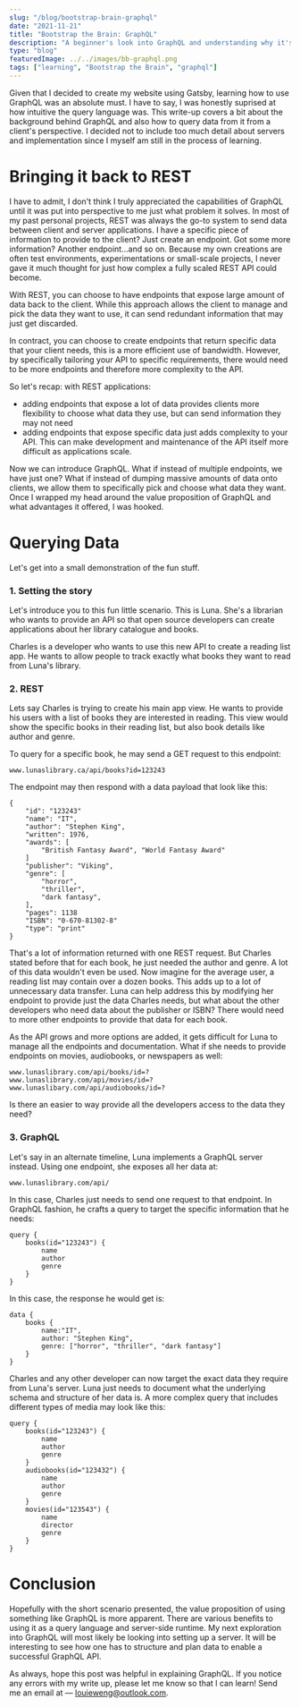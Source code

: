 ```yaml
---
slug: "/blog/bootstrap-brain-graphql"
date: "2021-11-21"
title: "Bootstrap the Brain: GraphQL"
description: "A beginner's look into GraphQL and understanding why it's so awesome"
type: "blog"
featuredImage: ../../images/bb-graphql.png
tags: ["learning", "Bootstrap the Brain", "graphql"]
---
```

Given that I decided to create my website using Gatsby, learning how to use GraphQL was an absolute must. I have to say, I was honestly suprised at how intuitive the query language was. This write-up covers a bit about the background behind GraphQL and also how to query data from it from a client's perspective. I decided not to include too much detail about servers and implementation since I myself am still in the process of learning. 

# Bringing it back to REST
I have to admit, I don't think I truly appreciated the capabilities of GraphQL until it was put into perspective to me just what problem it solves. In most of my past personal projects, REST was always the go-to system to send data between client and server applications. I have a specific piece of information to provide to the client? Just create an endpoint. Got some more information? Another endpoint...and so on. Because my own creations are often test environments, experimentations or small-scale projects, I never gave it much thought for just how complex a fully scaled REST API could become. 

With REST, you can choose to have endpoints that expose large amount of data back to the client. While this approach allows the client to manage and pick the data they want to use, it can send redundant information that may just get discarded. 

In contract, you can choose to create endpoints that return specific data that your client needs, this is a more efficient use of bandwidth. However, by specifically tailoring your API to specific requirements, there would need to be more endpoints and therefore more complexity to the API. 

So let's recap: with REST applications:
* adding endpoints that expose a lot of data provides clients more flexibility to choose what data they use, but can send information they may not need
* adding endpoints that expose specific data just adds complexity to your API. This can make development and maintenance of the API itself more difficult as applications scale. 

Now we can introduce GraphQL. What if instead of multiple endpoints, we have just one? What if instead of dumping massive amounts of data onto clients, we allow them to specifically pick and choose what data they want. Once I wrapped my head around the value proposition of GraphQL and what advantages it offered, I was hooked. 

# Querying Data
Let's get into a small demonstration of the fun stuff. 

### 1. Setting the story

Let's introduce you to this fun little scenario. This is Luna. She's a librarian who wants to provide an API so that open source developers can create applications about her library catalogue and books. 

Charles is a developer who wants to use this new API to create a reading list app. He wants to allow people to track exactly what books they want to read from Luna's library. 

### 2. REST

Lets say Charles is trying to create his main app view. He wants to provide his users with a list of books they are interested in reading. This view would show the specific books in their reading list, but also book details like author and genre. 

To query for a specific book, he may send a GET request to this endpoint:

```
www.lunaslibrary.ca/api/books?id=123243
```

The endpoint may then respond with a data payload that look like this:

```
{
	"id": "123243"
	"name": "IT",
	"author": "Stephen King", 
	"written": 1976, 
	"awards": [
		"British Fantasy Award", "World Fantasy Award"
	]
	"publisher": "Viking", 
	"genre": [
		"horror", 
		"thriller", 
		"dark fantasy", 
	], 
	"pages": 1138
	"ISBN": "0-670-81302-8"
	"type": "print"
}
```

That's a lot of information returned with one REST request. But Charles stated before that for each book, he just needed the author and genre. A lot of this data wouldn't even be used. Now imagine for the average user, a reading list may contain over a dozen books. This adds up to a lot of unnecessary data transfer. Luna can help address this by modifying her endpoint to provide just the data Charles needs, but what about the other developers who need data about the publisher or ISBN? There would need to more other endpoints to provide that data for each book. 

As the API grows and more options are added, it gets difficult for Luna to manage all the endpoints and documentation. What if she needs to provide endpoints on movies, audiobooks, or newspapers as well:

```
www.lunaslibrary.com/api/books/id=?
www.lunaslibrary.com/api/movies/id=?
www.lunaslibary.com/api/audiobooks/id=?
```

 Is there an easier to way provide all the developers access to the data they need? 

### 3. GraphQL

Let's say in an alternate timeline, Luna implements a GraphQL server instead. Using one endpoint, she exposes all her data at:

```
www.lunaslibrary.com/api/
```

In this case, Charles just needs to send one request to that endpoint. In GraphQL fashion, he crafts a query to target the specific information that he needs:

```
query {
	books(id="123243") {
		name
		author
		genre
	}
}
```

In this case, the response he would get is:

```
data {
	books {
		name:"IT",
		author: "Stephen King",
		genre: ["horror", "thriller", "dark fantasy"]
	}
}
```

Charles and any other developer can now target the exact data they require from Luna's server. Luna just needs to document what the underlying schema and structure of her data is. A more complex query that includes different types of media may look like this:

```
query {
	books(id="123243") {
		name
		author
		genre
	}
	audiobooks(id="123432") {
		name
		author
		genre
	}
	movies(id="123543") {
		name
		director
		genre
	}
}
```

# Conclusion

Hopefully with the short scenario presented, the value proposition of using something like GraphQL is more apparent. There are various benefits to using it as a query language and server-side runtime. My next exploration into GraphQL will most likely be looking into setting up a server. It will be interesting to see how one has to structure and plan data to enable a successful GraphQL API. 

As always, hope this post was helpful in explaining GraphQL. If you notice any errors with my write up, please let me know so that I can learn! Send me an email at — <a href="mailto:louieweng@outlook.com">louieweng@outlook.com.</a>

